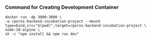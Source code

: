 ### Command for Creating Development Container
```
docker run -dp 3000:3000 \
-w /poros-backend-incubation-project --mount type=bind,src="$(pwd)",target=/poros-backend-incubation-project \   
node:18-alpine \  
sh -c "npm install && npm run dev"
```
